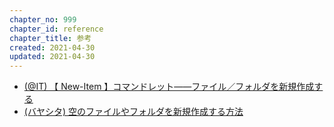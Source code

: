 ```yaml
---
chapter_no: 999
chapter_id: reference
chapter_title: 参考
created: 2021-04-30
updated: 2021-04-30
---
```

- [(@IT) 【 New-Item 】コマンドレット――ファイル／フォルダを新規作成する](https://www.atmarkit.co.jp/ait/articles/1606/23/news017.html)
- [(バヤシタ) 空のファイルやフォルダを新規作成する方法](https://bayashita.com/p/entry/show/37)